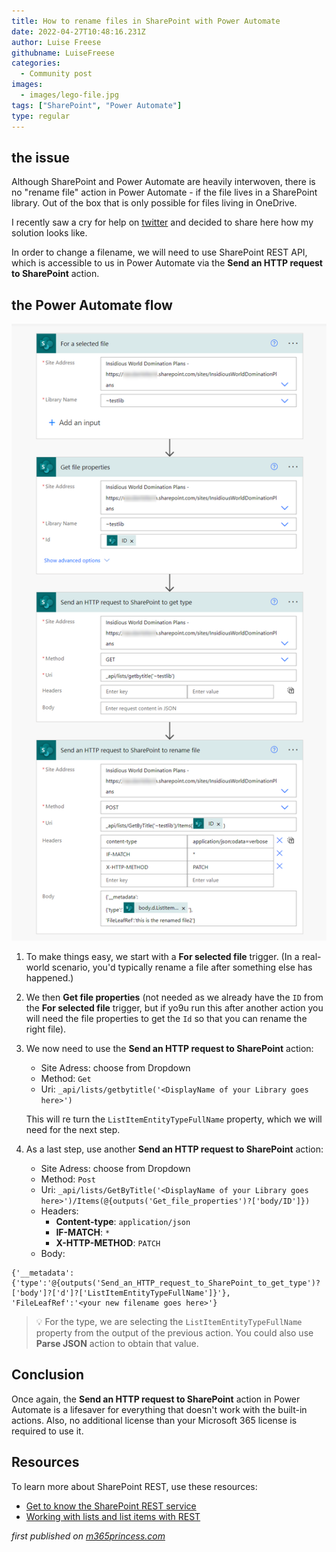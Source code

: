 ```yaml
---
title: How to rename files in SharePoint with Power Automate
date: 2022-04-27T10:48:16.231Z
author: Luise Freese
githubname: LuiseFreese
categories:
  - Community post
images:
  - images/lego-file.jpg
tags: ["SharePoint", "Power Automate"]
type: regular
---
```


## the issue

Although SharePoint and Power Automate are heavily interwoven, there is no "rename file" action in Power Automate - if the file lives in a SharePoint library. Out of the box that is only possible for files living in OneDrive.

I recently saw a cry for help on [twitter](https://twitter.com/_achu/status/1518786319907901442?s=20&t=XHVS1oXjKIC_cksmztVWDg) and decided to share here how my solution looks like.

In order to change a filename, we will need to use SharePoint REST API, which is accessible to us in Power Automate via the **Send an HTTP request to SharePoint** action.

## the Power Automate flow

![Power Automate flow to rename a file](images/PowerAutomate-renameFile.png)

1. To make things easy, we start with a **For selected file** trigger. (In a real-world scenario, you'd typically rename a file after something else has happened.)
2. We then **Get file properties** (not needed as we already have the `ID` from the **For selected file** trigger, but if yo9u run this after another action you will need the file properties to get the `Id` so that you can rename the right file).
3. We now need to use the **Send an HTTP request to SharePoint** action:
   *  Site Adress: choose from Dropdown
   *  Method: `Get`
   * Uri: `_api/lists/getbytitle('<DisplayName of your Library goes here>')`

   This will re turn the `ListItemEntityTypeFullName` property, which we will need for the next step.
4. As a last step, use another **Send an HTTP request to SharePoint** action:
   * Site Adress: choose from Dropdown
   * Method: `Post`
   * Uri: `_api/lists/GetByTitle('<DisplayName of your Library goes here>')/Items(@{outputs('Get_file_properties')?['body/ID']})`
   * Headers:
      * **Content-type**: `application/json`
      * **IF-MATCH**: `*`
      * **X-HTTP-METHOD**: `PATCH`
   * Body:

```
{'__metadata':
{'type':'@{outputs('Send_an_HTTP_request_to_SharePoint_to_get_type')?['body']?['d']?['ListItemEntityTypeFullName']}'},
'FileLeafRef':'<your new filename goes here>'}
```

> 💡 For the type, we are selecting the `ListItemEntityTypeFullName` property from the output of the previous action. You could also use **Parse JSON** action to obtain that value.

## Conclusion

Once again, the **Send an HTTP request to SharePoint** action in Power Automate is a lifesaver for everything that doesn't work with the built-in actions. Also, no additional license than your Microsoft 365 license is required to use it.

## Resources

To learn more about SharePoint REST, use these resources:

* [Get to know the SharePoint REST service](https://docs.microsoft.com/sharepoint/dev/sp-add-ins/get-to-know-the-sharepoint-rest-service?tabs=csom)
* [Working with lists and list items with REST](https://docs.microsoft.com/sharepoint/dev/sp-add-ins/working-with-lists-and-list-items-with-rest)

*first published on [m365princess.com](https://m365princess.com)*
